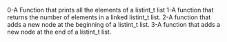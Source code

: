 0-A Function that prints all the elements of a listint_t list
1-A function that  returns the number of elements in a linked listint_t list.
2-A function that adds a new node at the beginning of a listint_t list.
3-A function that adds a new node at the end of a listint_t list.


